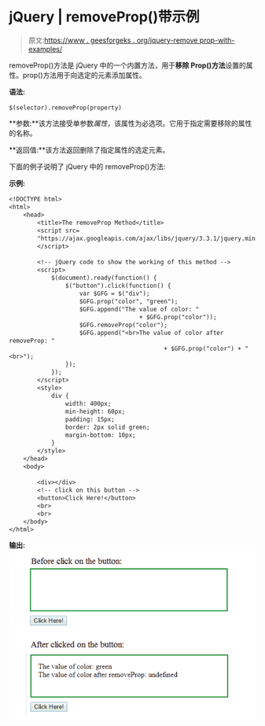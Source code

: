 # jQuery | removeProp()带示例

> 原文:[https://www . geesforgeks . org/jquery-remove prop-with-examples/](https://www.geeksforgeeks.org/jquery-removeprop-with-examples/)

removeProp()方法是 jQuery 中的一个内置方法，用于**移除 Prop()方法**设置的属性。prop()方法用于向选定的元素添加属性。

**语法:**

```
$(selector).removeProp(property)
```

**参数:**该方法接受单参数*属性*，该属性为必选项。它用于指定需要移除的属性的名称。

**返回值:**该方法返回删除了指定属性的选定元素。

下面的例子说明了 jQuery 中的 removeProp()方法:

**示例:**

```
<!DOCTYPE html>
<html>
    <head>
        <title>The removeProp Method</title>
        <script src=
        "https://ajax.googleapis.com/ajax/libs/jquery/3.3.1/jquery.min.js">
        </script>

        <!-- jQuery code to show the working of this method -->
        <script>
            $(document).ready(function() {
                $("button").click(function() {
                    var $GFG = $("div");
                    $GFG.prop("color", "green");
                    $GFG.append("The value of color: "
                                     + $GFG.prop("color"));
                    $GFG.removeProp("color");
                    $GFG.append("<br>The value of color after removeProp: " 
                                            + $GFG.prop("color") + "<br>");
                });
            });
        </script>
        <style>
            div {
                width: 400px;
                min-height: 60px;
                padding: 15px;
                border: 2px solid green;
                margin-bottom: 10px;
            }
        </style>
    </head>
    <body>

        <div></div>
        <!-- click on this button -->
        <button>Click Here!</button>
        <br>
        <br>
    </body>
</html>
```

**输出:**
![removeprop method](img/45d9a26eff80468338c798795c6f601a.png)